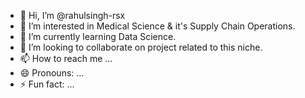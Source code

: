 - 👋 Hi, I’m @rahulsingh-rsx
- 👀 I’m interested in Medical Science & it's Supply Chain Operations.
- 🌱 I’m currently learning Data Science.
- 💞️ I’m looking to collaborate on project related to this niche.
- 📫 How to reach me ...
- 😄 Pronouns: ...
- ⚡ Fun fact: ...

<!---
rahulsingh-rsx/rahulsingh-rsx is a ✨ special ✨ repository because its `README.md` (this file) appears on your GitHub profile.
You can click the Preview link to take a look at your changes.
--->
